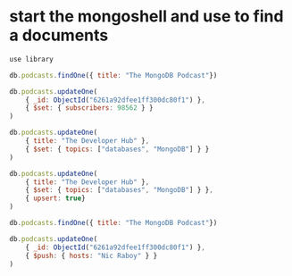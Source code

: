# start the mongoshell and use to find a documents

```javascript
use library
```

```javascript
db.podcasts.findOne({ title: "The MongoDB Podcast"})
```

```javascript
db.podcasts.updateOne(
    { _id: ObjectId("6261a92dfee1ff300dc80f1") },
    { $set: { subscribers: 98562 } }
)
```

```javascript
db.podcasts.updateOne(
    { title: "The Developer Hub" },
    { $set: { topics: ["databases", "MongoDB"] } }
)
```

```javascript
db.podcasts.updateOne(
    { title: "The Developer Hub" },
    { $set: { topics: ["databases", "MongoDB"] } },
    { upsert: true} 
)
```

```javascript
db.podcasts.findOne({ title: "The MongoDB Podcast"})
```

```javascript
db.podcasts.updateOne(
    { _id: ObjectId("6261a92dfee1ff300dc80f1") },
    { $push: { hosts: "Nic Raboy" } }
)
```
